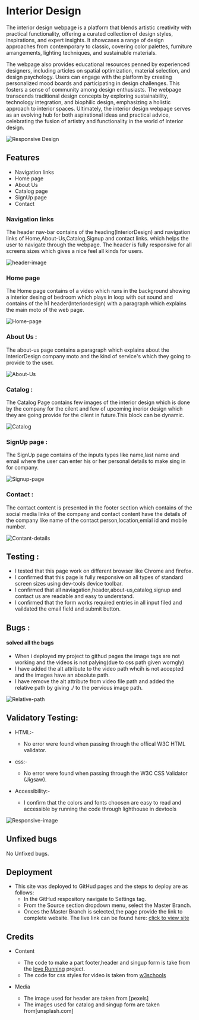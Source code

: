 # Interior Design

The interior design webpage is a platform that blends artistic creativity with practical functionality, offering a curated collection of design styles, inspirations, and expert insights. It showcases a range of design approaches from contemporary to classic, covering color palettes, furniture arrangements, lighting techniques, and sustainable materials. 

The webpage also provides educational resources penned by experienced designers, including articles on spatial optimization, material selection, and design psychology. Users can engage with the platform by creating personalized mood boards and participating in design challenges. This fosters a sense of community among design enthusiasts. The webpage transcends traditional design concepts by exploring sustainability, technology integration, and biophilic design, emphasizing a holistic approach to interior spaces. Ultimately, the interior design webpage serves as an evolving hub for both aspirational ideas and practical advice, celebrating the fusion of artistry and functionality in the world of interior design.

![Responsive Design](./assets/images/responsive_design.png)

## Features

* Navigation links
* Home page
* About Us
* Catalog page
* SignUp page
* Contact 

### Navigation links

The header nav-bar contains of the heading(InteriorDesign) and navigation links of Home,About-Us,Catalog,Signup and contact links.
which helps the user to navigate through the webpage.
The header is fully responsive for all screens sizes which gives a nice feel all kinds for users.

![header-image](./assets/images/header-content.png)

### Home page

The Home page contains of a video which runs in the background showing a interior desing of bedroom which plays in loop with out sound and contains of the h1 header(Interiordesign) with a paragraph which explains the main moto of the web page.

![Home-page](./assets/images/home-page.png)

### About Us :

The about-us page contains a paragraph which explains about the InteriorDesign company moto and the kind of service's which they going to provide to the user.

![About-Us](./assets/images/About-us-content.png)

### Catalog :

The Catalog Page contains few images of the interior design which  is done by the company for the cilent and few of upcoming inerior design which they are going provide for the cilent in future.This block can be dynamic.

![Catalog](./assets/images/catalog-page.png)

### SignUp page :

The SignUp page contains of  the inputs types like name,last name  and email where the user can enter his or her personal details to make  sing in for company.

![Signup-page](./assets/images/singup-page.png)

### Contact :

The contact content is presented in the footer section which contains of the social media links of the company 
and contact content have the details of the company like name of the contact person,location,emial id and mobile number.

![Contant-details](./assets/images/contact%20_page.png)

## Testing :

* I tested that this page work on different browser like Chrome and firefox.
* I confirmed that this page is fully responsive on all types of standard screen sizes using dev-tools device toolbar.
* I confirmed that all naviagation,header,about-us,catalog,signup and contact us are readable and easy to understand.
* I confirmed that the form works required entries in all input filed and vaildated the email field and submit button.

## Bugs :

#### solved all the bugs

* When i deployed my project to githud pages the image tags are not working and the videos is not palying(due to css path given worngly)
* I have added the alt attribute to the video path whcih is not accepted and the images have an absolute path.
* I have remove the alt attribute from video file path and added the relative path by giving ./ to the pervious image path.

![Relative-path](./assets/images/Relative-path.png)

## Validatory Testing:

* HTML:-
    - No error were found when passing through the offical W3C HTML validator. 

* css:-
    - No error were  found when passing through the W3C CSS Validator (Jigsaw).

* Accessibility:-
    - I confirm that the colors and fonts choosen are easy to read and accessible by running the code through lighthouse in devtools

![Responsive-image](./assets/images/lighthouse-image.png)

## Unfixed bugs
No Unfixed bugs.
## Deployment
* This site was deployed to GitHud pages and the steps to deploy are as follows:
    - In the GitHud respository navigate to Settings tag.
    - From the Source section dropdown menu, select the Master Branch.
    - Onces the Master Branch is selected,the page provide the link to complete website.
The live link can be found here: [click to view site](https://kanchihari.github.io/interior-design/)

## Credits
* Content
    - The code to make a part footer,header and singup form is take from the [love Running]() project.
    - The code for css styles for video is taken from [w3schools](www.W3schools.com)

* Media
    - The image used for header are taken from [pexels]
    - The images used for catalog and singup form are taken from[unsplash.com] 

[def]: https://unsplash.com/